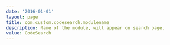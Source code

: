 ```yaml
---
date: '2016-01-01'
layout: page
title: com.custom.codesearch.modulename
description: Name of the module, will appear on search page. 
value: CodeSearch 
---
```

